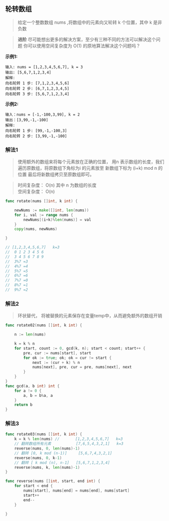 
## 轮转数组

>
> 给定一个整数数组 nums ,将数组中的元素向又轮转 k 个位置，其中 k 是非负数
> 
>

>
> **进阶**
>  尽可能想出更多的解决方案，至少有三种不同的方法可以解决这个问题
>  你可以使用空间复杂度为 O(1) 的原地算法解决这个问题吗？
> 

**示例1:**

```
输入: nums = [1,2,3,4,5,6,7], k = 3
输出: [5,6,7,1,2,3,4]
解释:
向右轮转 1 步: [7,1,2,3,4,5,6]
向右轮转 2 步: [6,7,1,2,3,4,5]
向右轮转 3 步: [5,6,7,1,2,3,4]
```

**示例2:**

```
输入：nums = [-1,-100,3,99], k = 2
输出：[3,99,-1,-100]
解释: 
向右轮转 1 步: [99,-1,-100,3]
向右轮转 2 步: [3,99,-1,-100]
```


### 解法1

>
> 使用额外的数组来将每个元素放在正确的位置， 用n 表示数组的长度，我们遍历原数组，将原数组下角标为i 的元素放至 新数组下标为 (i+k) mod n 的位置
> 最后将新数组拷贝至原数组即可。
> 
> 

>
> 时间复杂度： O(n) 其中 n 为数组的长度  
> 空间复杂度： O(n)

```go
func rotate(nums []int, k int) {

	newNums := make([]int, len(nums))
	for i, val := range nums {
		newNums[(i+k)%len(nums)] = val
	}
	copy(nums, newNums)

}

// [1,2,3,4,5,6,7]   k=3
//  0 1 2 3 4 5 6
//  3 4 5 6 7 8 9
//  3%7 =3
//  4%7 =4
//  5%7 =5
//  6%7 =6
//  7%7 =0
//  8%7 =1
//  9%7 =2
```

### 解法2

>
> 环状替代， 将被替换的元素保存在变量temp中，从而避免额外的数组开销

```go
func rotate02(nums []int, k int) {

	n := len(nums)

	k = k % n
	for start, count := 0, gcd(k, n); start < count; start++ {
		pre, cur := nums[start], start
		for ok := true; ok; ok = cur != start {
			next := (cur + k) % n
			nums[next], pre, cur = pre, nums[next], next
		}
	}
}
func gcd(a, b int) int {
	for a != 0 {
		a, b = b%a, a
	}
	return b
}

```

### 解法3

```go
func rotate03(nums []int, k int) {
	k = k % len(nums) //       [1,2,3,4,5,6,7]   k=3
	// 翻转数组所有元素           [7,6,5,4,3,2,1]   k=3
	reverse(nums, 0, len(nums)-1)
	// 翻转 [0, k mod (n-1)]     [5,6,7,4,3,2,1]
	reverse(nums, 0, k-1)
	// 翻转 [ k mod (n), n-1]   [5,6,7,1,2,3,4]
	reverse(nums, k, len(nums)-1)
}

func reverse(nums []int, start, end int) {
	for start < end {
		nums[start], nums[end] = nums[end], nums[start]
		start++
		end--
	}

}

```